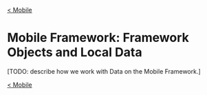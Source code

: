[< Mobile](../Mobile.md)
# Mobile Framework: Framework Objects and Local Data


[TODO: describe how we work with Data on the Mobile Framework.]


[< Mobile](../Mobile.md)    

